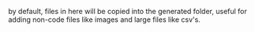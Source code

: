 by default, files in here will be copied into the generated folder, useful for adding non-code files like images and large files like csv's.